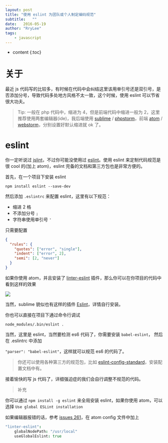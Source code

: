 ```yaml
---
layout: post
title: "使用 eslint 为团队或个人制定编码规范"
subtitle:   ""
date:   2016-05-19
author: "RryLee"
tags:
    - javascript
---
```


* content
{:toc}

# 关于

最近 js 代码写的比较多，有时候在代码中会纠结这里该用单引号还是双引号，是否添加分号，导致代码多处地方风格不太一致，这个时候，使用 eslint 可以节省很大功夫。

> Tip: 一般在 php 代码中，缩进为 4，但是前端代码中缩进一般为 2，这里推荐使用两套编辑器(ide)，我后端使用 [sublime](http://www.sublimetext.com/) / [phpstorm](https://www.jetbrains.com/phpstorm/)，前端 [atom](https://atom.io/) / [webstorm](https://www.jetbrains.com/webstorm/)，分别设置好默认缩进就 ok 了。

# eslint

你一定听说过 [jslint](http://www.jslint.com/)，不过你可能没使用过 [eslint](http://eslint.org/)。使用 eslint 来定制代码规范是很 cool 的(加上 atom)，eslint 完备的文档和第三方包也是非常方便的。

首先，在一个项目下安装 eslint

`npm install eslint --save-dev`

然后添加 `.eslintrc` 来配置 eslint，这里有以下规范：

* 缩进 2 格
* 不添加分号 `;`
* 字符串使用单引号 `'`

只需要配置

```json
{
  "rules": {
    "quotes": ["error", "single"],
    "indent": ["error", 2],
    "semi": [2, "never"]
  }
}
```

如果你使用 atom，并且安装了 [linter-eslint](https://atom.io/packages/linter-eslint) 插件，那么你可以在你项目的代码中看到这样的效果

![](http://i2.buimg.com/882065061153d3ae.png)

当然，sublime 貌似也有这样的插件 [Eslint](https://packagecontrol.io/packages/ESLint)，详情自行安装。

你也可以直接在项目下通过命令行调试

`node_modules/.bin/eslint .`

当然，这里是 eslint，当然要检测 es6 代码了，你需要安装 `babel-eslint`，
然后在 .eslintrc 中添加

`"parser": "babel-eslint"`，这样就可以规范 es6 的代码了。

> 你还可以使用各种第三方的规范包，比如 [eslint-config-standard](https://github.com/feross/eslint-config-standard)，安装配置文档中有。

接着愉快的写 js 代码了，详细强迫症的我们会自行调整不规范的代码。

> 补充

你可以通过 `npm install -g eslint` 来全局安装 eslint，如果你使用 atom，可以选择 `Use global ESLint installation`

如果编辑器报错的话，参考 [issues 261](https://github.com/AtomLinter/linter-eslint/issues/261)，在 atom config 文件中加上

```cson
"linter-eslint":
    globalNodePath: "/usr/local"
    useGlobalEslint: true
```

